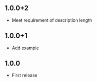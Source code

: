 ## 1.0.0+2

* Meet requirement of description length

## 1.0.0+1

* Add example

## 1.0.0

* First release